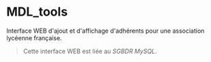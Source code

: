 # MDL_tools
Interface WEB d'ajout et d'affichage d'adhérents pour une association lycéenne française.
> Cette interface WEB est liée au *SGBDR MySQL*.
